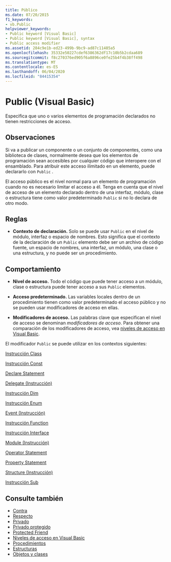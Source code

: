 ```yaml
---
title: Público
ms.date: 07/20/2015
f1_keywords:
- vb.Public
helpviewer_keywords:
- Public keyword [Visual Basic]
- Public keyword [Visual Basic], syntax
- Public access modifier
ms.assetid: 284c9e1b-ed23-499b-9bc9-ad87c11485a5
ms.openlocfilehash: 35332e50227cdef6386362df17c10b5b2cdaa689
ms.sourcegitcommit: f8c270376ed905f6a8896ce0fe25b4f4b38ff498
ms.translationtype: MT
ms.contentlocale: es-ES
ms.lasthandoff: 06/04/2020
ms.locfileid: "84415354"
---
```

# <a name="public-visual-basic"></a>Public (Visual Basic)
Especifica que uno o varios elementos de programación declarados no tienen restricciones de acceso.  
  
## <a name="remarks"></a>Observaciones  
 Si va a publicar un componente o un conjunto de componentes, como una biblioteca de clases, normalmente desea que los elementos de programación sean accesibles por cualquier código que interopere con el ensamblado. Para atribuir este acceso ilimitado en un elemento, puede declararlo con `Public` .  
  
 El acceso público es el nivel normal para un elemento de programación cuando no es necesario limitar el acceso a él. Tenga en cuenta que el nivel de acceso de un elemento declarado dentro de una interfaz, módulo, clase o estructura tiene como valor predeterminado `Public` si no lo declara de otro modo.  
  
## <a name="rules"></a>Reglas  
  
- **Contexto de declaración.** Solo se puede usar `Public` en el nivel de módulo, interfaz o espacio de nombres. Esto significa que el contexto de la declaración de un `Public` elemento debe ser un archivo de código fuente, un espacio de nombres, una interfaz, un módulo, una clase o una estructura, y no puede ser un procedimiento.  
  
## <a name="behavior"></a>Comportamiento  
  
- **Nivel de acceso.** Todo el código que puede tener acceso a un módulo, clase o estructura puede tener acceso a sus `Public` elementos.  
  
- **Acceso predeterminado.** Las variables locales dentro de un procedimiento tienen como valor predeterminado el acceso público y no se pueden usar modificadores de acceso en ellas.  
  
- **Modificadores de acceso.** Las palabras clave que especifican el nivel de acceso se denominan *modificadores de acceso*. Para obtener una comparación de los modificadores de acceso, vea [niveles de acceso en Visual Basic](../../programming-guide/language-features/declared-elements/access-levels.md).  
  
 El modificador `Public` se puede utilizar en los contextos siguientes:  
  
 [Instrucción Class](../statements/class-statement.md)  
  
 [Instrucción Const](../statements/const-statement.md)  
  
 [Declare Statement](../statements/declare-statement.md)  
  
 [Delegate (Instrucción)](../statements/delegate-statement.md)  
  
 [Instrucción Dim](../statements/dim-statement.md)  
  
 [Instrucción Enum](../statements/enum-statement.md)  
  
 [Event (Instrucción)](../statements/event-statement.md)  
  
 [Instrucción Function](../statements/function-statement.md)  
  
 [Instrucción Interface](../statements/interface-statement.md)  
  
 [Module (Instrucción)](../statements/module-statement.md)  
  
 [Operator Statement](../statements/operator-statement.md)  
  
 [Property Statement](../statements/property-statement.md)  
  
 [Structure (Instrucción)](../statements/structure-statement.md)  
  
 [Instrucción Sub](../statements/sub-statement.md)  
  
## <a name="see-also"></a>Consulte también

- [Contra](protected.md)
- [Respecto](friend.md)
- [Privado](private.md)
- [Privado protegido](private-protected.md)
- [Protected Friend](protected-friend.md)
- [Niveles de acceso en Visual Basic](../../programming-guide/language-features/declared-elements/access-levels.md)
- [Procedimientos](../../programming-guide/language-features/procedures/index.md)
- [Estructuras](../../programming-guide/language-features/data-types/structures.md)
- [Objetos y clases](../../programming-guide/language-features/objects-and-classes/index.md)
